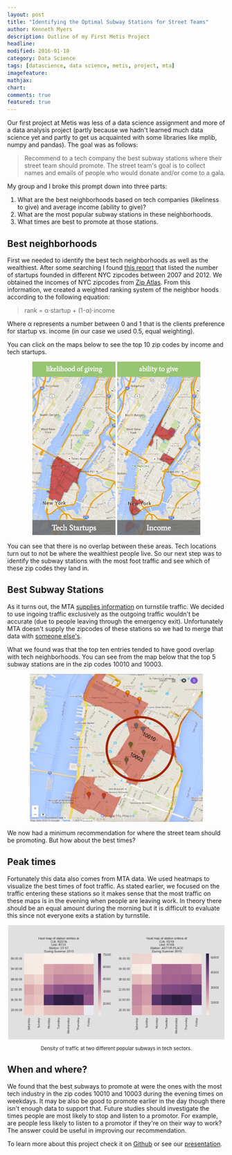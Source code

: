 ```yaml
---
layout: post
title: "Identifying the Optimal Subway Stations for Street Teams"
author: Kenneth Myers
description: Outline of my First Metis Project
headline:
modified: 2016-01-18
category: Data Science
tags: [datascience, data science, metis, project, mta]
imagefeature:
mathjax:
chart:
comments: true
featured: true
---
```


Our first project at Metis was less of a data science assignment and more of a data analysis project (partly because we hadn't learned much data science yet and partly to get us acquainted with some libraries like mplib, numpy and pandas). The goal was as follows:

>Recommend to a tech company the best subway stations where their street team should promote. The street team's goal is to collect names and emails of people who would donate and/or come to a gala.

My group and I broke this prompt down into three parts:

1. What are the best neighborhoods based on tech companies (likeliness to give) and average income (ability to give)?
2. What are the most popular subway stations in these neighborhoods.
3. What times are best to promote at those stations.

## Best neighborhoods

First we needed to identify the best tech neighborhoods as well as the wealthiest. After some searching I found [this report](https://nycfuture.org/pdf/New_Tech_City.pdf) that listed the number of startups founded in different NYC zipcodes between 2007 and 2012. We obtained the incomes of NYC zipcodes from [Zip Atlas](http://zipatlas.com/us/ny/new-york/zip-code-comparison/median-household-income.htm). From this information, we created a weighted ranking system of the neighbor hoods according to the following equation:

>rank = α⋅startup + (1-α)⋅income

Where α represents a number between 0 and 1 that is the clients preference for startup vs. income (in our case we used 0.5, equal weighting).

You can click on the maps below to see the top 10 zip codes by income and tech startups.

<div align='center'>
    <a href="https://fusiontables.googleusercontent.com/fusiontables/embedviz?q=select+col10+from+1MtC0oa6oq1WPuT9AydZK6IFdLketH8pwf8Zppg+where+col1+in+(%2710010%27,+%2710003%27,+%2710013%27,+%2710001%27,+%2710011%27,+%2710012%27,+%2710016%27,+%2710018%27,+%2710014%27)&viz=MAP&h=false&lat=40.74003468610098&lng=-73.90854823437502&t=1&z=12&l=col10&y=11&tmplt=2&hml=KML" target="_blank"><img style="max-width:200px;display:inline" src='/assets/metis_first_project/techmap.png'></a>
    <a href="https://fusiontables.googleusercontent.com/fusiontables/embedviz?q=select+col10+from+1MtC0oa6oq1WPuT9AydZK6IFdLketH8pwf8Zppg+where+col1+in+(%2710007%27,+%2710280%27,+%2710162%27,+%2710004%27,+%2710069%27,+%2710282%27,+%2710006%27,+%2710022%27,+%2710005%27,+%2710024%27)&viz=MAP&h=false&lat=40.74003468610098&lng=-73.90854823437503&t=1&z=12&l=col10&y=11&tmplt=2&hml=KML" target="_blank"><img style="max-width:200px;display:inline" src='/assets/metis_first_project/incomemap.png'></a>
</div>

You can see that there is no overlap between these areas. Tech locations turn out to not be where the wealthiest people live. So our next step was to identify the subway stations with the most foot traffic and see which of these zip codes they land in.

## Best Subway Stations

As it turns out, the MTA [supplies information]( http://web.mta.info/developers/turnstile.html) on turnstile traffic. We decided to use ingoing traffic exclusively as the outgoing traffic wouldn't be accurate (due to people leaving through the emergency exit). Unfortunately MTA doesn't supply the zipcodes of these stations so we had to merge that data with [someone else's](https://github.com/chriswhong/nycturnstiles/blob/master/geocoded.csv).

What we found was that the top ten entries tended to have good overlap with tech neighborhoods. You can see from the map below that the top 5 subway stations are in the zip codes 10010 and 10003.

<div align='center'>
    <img style="max-width:400px;display:inline" src='/assets/metis_first_project/topsubways.png'>
</div>

We now had a minimum recommendation for where the street team should be promoting. But how about the best times?

## Peak times

Fortunately this data also comes from MTA data. We used heatmaps to visualize the best times of foot traffic. As stated earlier, we focused on the traffic entering these stations so it makes sense that the most traffic on these maps is in the evening when people are leaving work. In theory there should be an equal amount during the morning but it is difficult to evaluate this since not everyone exits a station by turnstile.

<div align='center'>
    <img style="max-width:500px;display:inline" src='/assets/metis_first_project/heatmaps.png'>
    <br>
    <p style="font-size:.8em;">Density of traffic at two different popular subways in tech sectors.</p>
</div>

## When and where?

We found that the best subways to promote at were the ones with the most tech industry in the zip codes 10010 and 10003 during the evening times on weekdays. It may be also be good to promote earlier in the day though there isn't enough data to support that. Future studies should investigate the times people are most likely to stop and listen to a promotor. For example, are people less likely to listen to a promotor if they're on their way to work? The answer could be useful in improving our recommendation.

To learn more about this project check it on [Github](https://github.com/jstnstwrt/nyc-subway-station-reccomender) or see our [presentation](https://docs.google.com/presentation/d/1s5yG2yhrOhlcQS8lzU-W7oRe2lRHf-Ne8bPxPbgQrL0/edit?usp=sharing).
